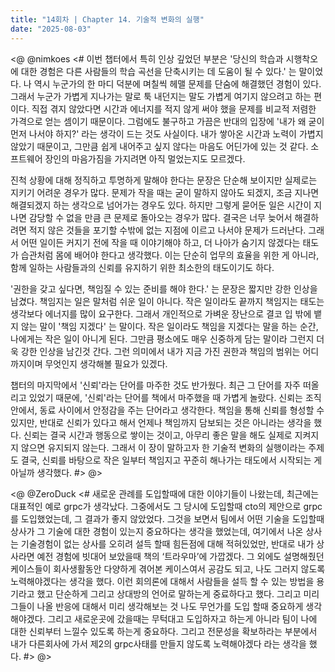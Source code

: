 ```yaml
---
title: "14회차 | Chapter 14. 기술적 변화의 실행"
date: "2025-08-03"
---
```


<@ @nimkoes
<#
이번 챕터에서 특히 인상 깊었던 부분은 '당신의 학습과 시행착오에 대한 경험은 다른 사람들의 학습 곡선을 단축시키는 데 도움이 될 수 있다.' 는 말이었다.
나 역시 누군가의 한 마디 덕분에 며칠씩 헤맬 문제를 단숨에 해결했던 경험이 있다.
그래서 누군가 가볍게 지나가는 말로 툭 내던지는 말도 가볍게 여기지 않으려고 하는 편이다.
직접 겪지 않았다면 시간과 에너지를 적지 않게 써야 했을 문제를 비교적 저렴한 가격으로 얻는 셈이기 때문이다.
그럼에도 불구하고 가끔은 반대의 입장에 '내가 왜 굳이 먼저 나서야 하지?' 라는 생각이 드는 것도 사실이다.
내가 쌓아온 시간과 노력이 가볍지 않았기 때문이고, 그만큼 쉽게 내어주고 싶지 않다는 마음도 어딘가에 있는 것 같다.
소프트웨어 장인의 마음가짐을 가지려면 아직 멀었는지도 모르겠다.

진척 상황에 대해 정직하고 투명하게 말해야 한다는 문장은 단순해 보이지만 실제로는 지키기 어려운 경우가 많다.
문제가 작을 때는 굳이 말하지 않아도 되겠지, 조금 지나면 해결되겠지 하는 생각으로 넘어가는 경우도 있다.
하지만 그렇게 묻어둔 일은 시간이 지나면 감당할 수 없을 만큼 큰 문제로 돌아오는 경우가 많다.
결국은 너무 늦어서 해결하려면 적지 않은 것들을 포기할 수밖에 없는 지점에 이르고 나서야 문제가 드러난다.
그래서 어떤 일이든 커지기 전에 작을 때 이야기해야 하고, 더 나아가 숨기지 않겠다는 태도가 습관처럼 몸에 배어야 한다고 생각했다.
이는 단순히 업무의 효율을 위한 게 아니라, 함께 일하는 사람들과의 신뢰를 유지하기 위한 최소한의 태도이기도 하다.

'권한을 갖고 싶다면, 책임질 수 있는 준비를 해야 한다.' 는 문장은 짧지만 강한 인상을 남겼다.
책임지는 일은 말처럼 쉬운 일이 아니다. 작은 일이라도 끝까지 책임지는 태도는 생각보다 에너지를 많이 요구한다.
그래서 개인적으로 가벼운 장난으로 결코 입 밖에 뱉지 않는 말이 '책임 지겠다' 는 말이다.
작은 일이라도 책임을 지겠다는 말을 하는 순간, 나에게는 작은 일이 아니게 된다.
그만큼 평소에도 매우 신중하게 담는 말이라 그런지 더욱 강한 인상을 남긴것 간다.
그런 의미에서 내가 지금 가진 권한과 책임의 범위는 어디까지이며 무엇인지 생각해볼 필요가 있겠다.

챕터의 마지막에서 '신뢰'라는 단어를 마주한 것도 반가웠다.
최근 그 단어를 자주 떠올리고 있었기 때문에, '신뢰'라는 단어를 책에서 마주했을 때 가볍게 놀랐다.
신뢰는 조직 안에서, 동료 사이에서 안정감을 주는 단어라고 생각한다.
책임을 통해 신뢰를 형성할 수 있지만, 반대로 신뢰가 있다고 해서 언제나 책임까지 담보되는 것은 아니라는 생각을 했다.
신뢰는 결국 시간과 행동으로 쌓이는 것이고, 아무리 좋은 말을 해도 실제로 지켜지지 않으면 유지되지 않는다.
그래서 이 장이 말하고자 한 기술적 변화의 실행이라는 주제도 결국, 신뢰를 바탕으로 작은 일부터 책임지고 꾸준히 해나가는 태도에서 시작되는 게 아닐까 생각했다.
#>
@>

<@ @ZeroDuck
<#
새로운 관례를 도입할때에 대한 이야기들이 나왔는데, 최근에는 대표적인 예로 grpc가 생각났다.
그중에서도 그 당시에 도입할때 cto의 제안으로 grpc를 도입했었는데, 그 결과가 좋지 않았었다.
그것을 보면서 팀에서 어떤 기술을 도입할때 상사가 그 기술에 대한 경험이 있는지 중요하다는 생각을 했었는데, 여기에서 나온 상사는 기술경험이 없는 상사를 오히려 설득 할때 힘든점에 대해 적혀있었만, 반대로 내가 상사라면 예전 경험에 빗대어 보았을때 책의 ‘트라우마’에 가깝겠다.
그 외에도 설명해줬던 케이스들이 회사생활동안 다양하게 겪어본 케이스여서 공감도 되고, 나도 그러지 않도록 노력해야겠다는 생각을 했다.
이런 회의론에 대해서 사람들을 설득 할 수 있는 방법을 용기라고 했고 단순하게 그리고 상대방의 언어로 말하는게 중료하다고 했다.
그리고 미리 그들이 나올 반응에 대해서 미리 생각해보는 것 나도 무언가를 도입 할때 중요하게 생각해야겠다.
그리고 새로운곳에 갔을때는 무턱대고 도입하자고 하는게 아니라 팀이 나에 대한 신뢰부터 느낄수 있도록 하는게 중요하다.
그리고 전문성을 확보하라는 부분에서 내가 다른회사에 가서 제2의 grpc사태를 만들지 않도록 노력해야겠다 라는 생각을 했다.
#>
@>
